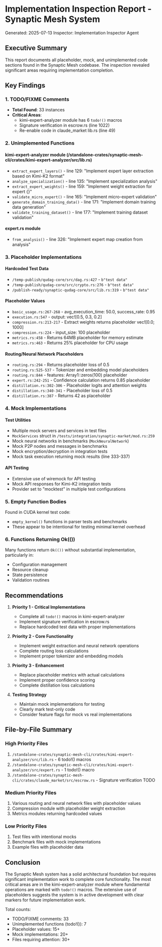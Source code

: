 # Implementation Inspection Report - Synaptic Mesh System

Generated: 2025-07-13
Inspector: Implementation Inspector Agent

## Executive Summary

This report documents all placeholder, mock, and unimplemented code sections found in the Synaptic Mesh codebase. The inspection revealed significant areas requiring implementation completion.

## Key Findings

### 1. TODO/FIXME Comments
- **Total Found**: 33 instances
- **Critical Areas**: 
  - kimi-expert-analyzer module has 6 `todo!()` macros
  - Signature verification in escrow.rs (line 1022)
  - Re-enable code in claude_market lib.rs (line 49)

### 2. Unimplemented Functions

#### kimi-expert-analyzer module (/standalone-crates/synaptic-mesh-cli/crates/kimi-expert-analyzer/src/lib.rs)
- `extract_expert_layers()` - line 129: "Implement expert layer extraction based on Kimi-K2 format"
- `analyze_specialization()` - line 135: "Implement specialization analysis"
- `extract_expert_weights()` - line 159: "Implement weight extraction for expert {}"
- `validate_micro_expert()` - line 165: "Implement micro-expert validation"
- `generate_domain_training_data()` - line 171: "Implement domain training data generation"
- `validate_training_dataset()` - line 177: "Implement training dataset validation"

#### expert.rs module
- `from_analysis()` - line 326: "Implement expert map creation from analysis"

### 3. Placeholder Implementations

#### Hardcoded Test Data
- `/temp-publish/qudag-core/src/dag.rs:427` - `b"test data"`
- `/temp-publish/qudag-core/src/crypto.rs:276` - `b"test data"`
- `/publish-ready/synaptic-qudag-core/src/lib.rs:319` - `b"test data"`

#### Placeholder Values
- `basic_usage.rs:267-268` - avg_execution_time: 50.0, success_rate: 0.95
- `execution.rs:547` - output: vec![0.5, 0.3, 0.2]
- `compression.rs:213-217` - Extract weights returns placeholder vec![0.0; 1000]
- `compression.rs:224` - input_size: 100 placeholder
- `metrics.rs:458` - Returns 64MB placeholder for memory estimate
- `metrics.rs:463` - Returns 25% placeholder for CPU usage

#### Routing/Neural Network Placeholders
- `routing.rs:294` - Returns placeholder loss of 0.5
- `routing.rs:525-537` - Tokenizer and embedding model placeholders
- `routing.rs:844` - features: Array1::zeros(100) placeholder
- `expert.rs:242-251` - Confidence calculation returns 0.85 placeholder
- `distillation.rs:302-306` - Placeholder logits and attention weights
- `distillation.rs:340-341` - Placeholder loss of 0.5
- `distillation.rs:387` - Returns 42 as placeholder

### 4. Mock Implementations

#### Test Utilities
- Multiple mock servers and services in test files
- `MockServices` struct in `/tests/integration/synaptic-market/mod.rs:259`
- Mock neural networks in benchmarks (`MockNeuralNetwork`)
- Mock P2P nodes and messages in benchmarks
- Mock encryption/decryption in integration tests
- Mock task execution returning mock results (line 333-337)

#### API Testing
- Extensive use of wiremock for API testing
- Mock API responses for Kimi-K2 integration tests
- Provider set to "mocktest" in multiple test configurations

### 5. Empty Function Bodies

Found in CUDA kernel test code:
- `empty_kernel()` functions in parser tests and benchmarks
- These appear to be intentional for testing minimal kernel overhead

### 6. Functions Returning Ok(())

Many functions return `Ok(())` without substantial implementation, particularly in:
- Configuration management
- Resource cleanup
- State persistence
- Validation routines

## Recommendations

1. **Priority 1 - Critical Implementations**
   - Complete all `todo!()` macros in kimi-expert-analyzer
   - Implement signature verification in escrow.rs
   - Replace hardcoded test data with proper implementations

2. **Priority 2 - Core Functionality**
   - Implement weight extraction and neural network operations
   - Complete routing loss calculations
   - Implement proper tokenizer and embedding models

3. **Priority 3 - Enhancement**
   - Replace placeholder metrics with actual calculations
   - Implement proper confidence scoring
   - Complete distillation loss calculations

4. **Testing Strategy**
   - Maintain mock implementations for testing
   - Clearly mark test-only code
   - Consider feature flags for mock vs real implementations

## File-by-File Summary

### High Priority Files
1. `/standalone-crates/synaptic-mesh-cli/crates/kimi-expert-analyzer/src/lib.rs` - 6 todo!() macros
2. `/standalone-crates/synaptic-mesh-cli/crates/kimi-expert-analyzer/src/expert.rs` - 1 todo!() macro
3. `/standalone-crates/synaptic-mesh-cli/crates/claude_market/src/escrow.rs` - Signature verification TODO

### Medium Priority Files
1. Various routing and neural network files with placeholder values
2. Compression module with placeholder weight extraction
3. Metrics modules returning hardcoded values

### Low Priority Files
1. Test files with intentional mocks
2. Benchmark files with mock implementations
3. Example files with placeholder data

## Conclusion

The Synaptic Mesh system has a solid architectural foundation but requires significant implementation work to complete core functionality. The most critical areas are in the kimi-expert-analyzer module where fundamental operations are marked with `todo!()` macros. The extensive use of placeholders suggests the system is in active development with clear markers for future implementation work.

Total counts:
- TODO/FIXME comments: 33
- Unimplemented functions (todo!()): 7
- Placeholder values: 15+
- Mock implementations: 20+
- Files requiring attention: 30+